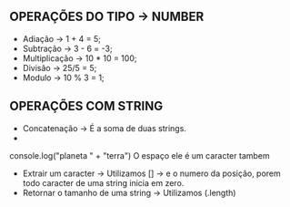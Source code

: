 ## OPERAÇÕES DO TIPO -> NUMBER

- Adiação -> 1 + 4 = 5;
- Subtração -> 3 - 6 = -3;
- Multiplicação -> 10 * 10 = 100;
- Divisão -> 25/5 = 5;
- Modulo -> 10 % 3 = 1;

## OPERAÇÕES COM STRING

- Concatenação -> É a soma de duas strings.
- 
console.log("planeta " + "terra")
O espaço ele é um caracter tambem

- Extrair um caracter -> Utilizamos [] -> e o numero da posição, porem todo caracter de uma string inicia em zero.
- Retornar o tamanho de uma string -> Utilizamos (.length)